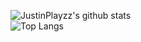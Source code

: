 ![JustinPlayzz's github stats](https://github-readme-stats.vercel.app/api?username=JustinPlayzz&count_private=true&show_icons=true&include_all_commits=true&theme=dark)
<br>
![Top Langs](https://github-readme-stats.vercel.app/api/top-langs/?username=justinplayzz&count_private=true&show_icons=true&theme=dark&hide=css,html,javascript&langs_count=10)
<!--
Here are some ideas to get you started:

- 🔭 I’m currently working on ...
- 🌱 I’m currently learning ...
- 👯 I’m looking to collaborate on ...
- 🤔 I’m looking for help with ...
- 💬 Ask me about ...
- 📫 How to reach me: ...
- 😄 Pronouns: ...
- ⚡ Fun fact: ...
-->
